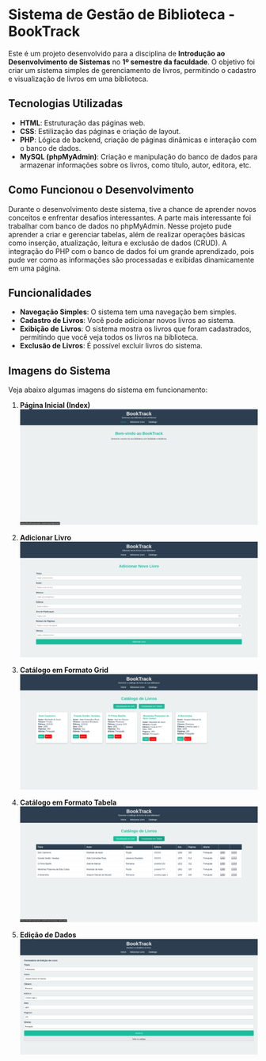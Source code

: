 # Sistema de Gestão de Biblioteca - BookTrack

Este é um projeto desenvolvido para a disciplina de **Introdução ao Desenvolvimento de Sistemas** no **1º semestre da faculdade**. O objetivo foi criar um sistema simples de gerenciamento de livros, permitindo o cadastro e visualização de livros em uma biblioteca.

## Tecnologias Utilizadas

- **HTML**: Estruturação das páginas web.
- **CSS**: Estilização das páginas e criação de layout.
- **PHP**: Lógica de backend, criação de páginas dinâmicas e interação com o banco de dados.
- **MySQL (phpMyAdmin)**: Criação e manipulação do banco de dados para armazenar informações sobre os livros, como título, autor, editora, etc.

## Como Funcionou o Desenvolvimento

Durante o desenvolvimento deste sistema, tive a chance de aprender novos conceitos e enfrentar desafios interessantes. A parte mais interessante foi trabalhar com banco de dados no phpMyAdmin. Nesse projeto pude aprender a criar e gerenciar tabelas, além de realizar operações básicas como inserção, atualização, leitura e exclusão de dados (CRUD). A integração do PHP com o banco de dados foi um grande aprendizado, pois pude ver como as informações são processadas e exibidas dinamicamente em uma página.

## Funcionalidades

- **Navegação Simples**: O sistema tem uma navegação bem simples.
- **Cadastro de Livros**: Você pode adicionar novos livros ao sistema.
- **Exibição de Livros**: O sistema mostra os livros que foram cadastrados, permitindo que você veja todos os livros na biblioteca.
- **Exclusão de Livros**: É possível excluir livros do sistema.


## Imagens do Sistema

Veja abaixo algumas imagens do sistema em funcionamento:

1. **Página Inicial (Index)**  
   ![Página Inicial](site_img/1-index.png)

2. **Adicionar Livro**  
   ![Adicionar Livro](site_img/2-Adicionar_livros.png)

3. **Catálogo em Formato Grid**  
   ![Catálogo Grid](site_img/3-Catalogo_grid.png)

4. **Catálogo em Formato Tabela**  
   ![Catálogo Tabela](site_img/4-Catalogo_tabela.png)

5. **Edição de Dados**  
   ![Edição de Dados](site_img/5-Editar_livro.png)
